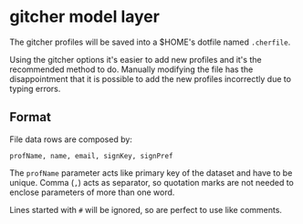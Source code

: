 # gitcher model layer

The gitcher profiles will be saved into a $HOME's dotfile named `.cherfile`.

Using the gitcher options it's easier to add new profiles and it's the recommended method to do. Manually modifying the file has the disappointment that it is possible to add the new profiles incorrectly due to typing errors.


## Format

File data rows are composed by:

`profName, name, email, signKey, signPref`

The `profName` parameter acts like primary key of the dataset and have to be unique. Comma (`,`) acts as separator, so quotation marks are not needed to enclose parameters of more than one word.

Lines started with `#` will be ignored, so are perfect to use like comments.

